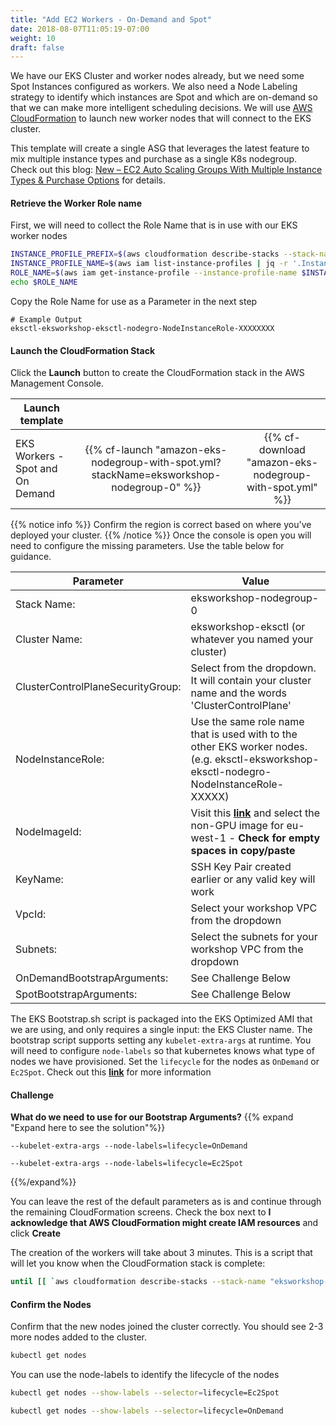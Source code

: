 ```yaml
---
title: "Add EC2 Workers - On-Demand and Spot"
date: 2018-08-07T11:05:19-07:00
weight: 10
draft: false
---
```


We have our EKS Cluster and worker nodes already, but we need some Spot Instances configured as workers. We also need a Node Labeling strategy to identify which instances are Spot and which are on-demand so that we can make more intelligent scheduling decisions. We will use [AWS CloudFormation](https://aws.amazon.com/cloudformation/) to launch new worker
nodes that will connect to the EKS cluster.

This template will create a single ASG that leverages the latest feature to mix multiple instance types and purchase as a single K8s nodegroup. Check out this blog: [New – EC2 Auto Scaling Groups With Multiple Instance Types & Purchase Options](https://aws.amazon.com/tw/blogs/aws/new-ec2-auto-scaling-groups-with-multiple-instance-types-purchase-options/) for details.

#### Retrieve the Worker Role name

First, we will need to collect the Role Name that is in use with our EKS worker nodes

```bash
INSTANCE_PROFILE_PREFIX=$(aws cloudformation describe-stacks --stack-name eksctl-eksworkshop-eksctl-nodegroup-0 | jq -r '.Stacks[].Outputs[].ExportName' | sed 's/:.*//')
INSTANCE_PROFILE_NAME=$(aws iam list-instance-profiles | jq -r '.InstanceProfiles[].InstanceProfileName' | grep $INSTANCE_PROFILE_PREFIX)
ROLE_NAME=$(aws iam get-instance-profile --instance-profile-name $INSTANCE_PROFILE_NAME | jq -r '.InstanceProfile.Roles[] | .RoleName')
echo $ROLE_NAME
```

Copy the Role Name for use as a Parameter in the next step

```text
# Example Output
eksctl-eksworkshop-eksctl-nodegro-NodeInstanceRole-XXXXXXXX
```

#### Launch the CloudFormation Stack

Click the **Launch** button to create the CloudFormation stack in the AWS Management Console.

| Launch template |  |  |
| ------ |:------:|:--------:|
| EKS Workers - Spot and On Demand |  {{% cf-launch "amazon-eks-nodegroup-with-spot.yml?stackName=eksworkshop-nodegroup-0" %}} | {{% cf-download "amazon-eks-nodegroup-with-spot.yml" %}}  |

{{% notice info %}}
Confirm the region is correct based on where you've deployed your cluster.
{{% /notice %}}
Once the console is open you will need to configure the missing parameters. Use the table below for guidance.

| Parameter | Value |
|-----------|-------|
| Stack Name: | eksworkshop-nodegroup-0 |
| Cluster Name: | eksworkshop-eksctl (or whatever you named your cluster) |
|ClusterControlPlaneSecurityGroup: | Select from the dropdown. It will contain your cluster name and the words 'ClusterControlPlane' |
|NodeInstanceRole: | Use the same role name that is used with to the other EKS worker nodes. (e.g. eksctl-eksworkshop-eksctl-nodegro-NodeInstanceRole-XXXXX)
|NodeImageId: | Visit this [**link**](https://docs.aws.amazon.com/eks/latest/userguide/eks-optimized-ami.html) and select the non-GPU image for eu-west-1 - **Check for empty spaces in copy/paste**|
|KeyName: | SSH Key Pair created earlier or any valid key will work |
|VpcId: | Select your workshop VPC from the dropdown |
|Subnets: | Select the subnets for your workshop VPC from the dropdown |
|OnDemandBootstrapArguments: | See Challenge Below |
|SpotBootstrapArguments: | See Challenge Below |

The EKS Bootstrap.sh script is packaged into the EKS Optimized AMI that we are using, and only requires a single input: the EKS Cluster name. The bootstrap script supports setting any `kubelet-extra-args` at runtime. You will need to configure `node-labels` so that kubernetes knows what type of nodes we have provisioned. Set the `lifecycle` for the nodes as `OnDemand` or `Ec2Spot`. Check out this [**link**](https://aws.amazon.com/blogs/opensource/improvements-eks-worker-node-provisioning/) for more information

#### Challenge

**What do we need to use for our Bootstrap Arguments?**
{{% expand "Expand here to see the solution"%}}

```text
--kubelet-extra-args --node-labels=lifecycle=OnDemand
```

```text
--kubelet-extra-args --node-labels=lifecycle=Ec2Spot
```

{{%/expand%}}

You can leave the rest of the default parameters as is and continue through the remaining CloudFormation screens. Check the box next to **I acknowledge that AWS CloudFormation might create IAM resources** and click **Create**

The creation of the workers will take about 3 minutes. This is a script that will let you know when the CloudFormation stack is complete:

```bash
until [[ `aws cloudformation describe-stacks --stack-name "eksworkshop-nodegroup-0" --query "Stacks[0].[StackStatus]" --output text` == "CREATE_COMPLETE" ]]; do  echo "The stack is NOT in a state of CREATE_COMPLETE at `date`";   sleep 30; done && echo "The Stack is built at `date` - Please proceed"
```

#### Confirm the Nodes

Confirm that the new nodes joined the cluster correctly. You should see 2-3 more nodes added to the cluster.

```bash
kubectl get nodes
```

You can use the node-labels to identify the lifecycle of the nodes

```bash
kubectl get nodes --show-labels --selector=lifecycle=Ec2Spot
```

```bash
kubectl get nodes --show-labels --selector=lifecycle=OnDemand
```